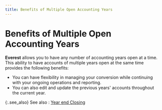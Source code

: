 ```yaml
---
title: Benefits of Multiple Open Accounting Years
---
```


# Benefits of Multiple Open Accounting Years


**Everest** allows you to have any  number of accounting years open at a time. This ability to have accounts  of multiple years open at the same time provides the following benefits:

- You can have  flexibility in managing your conversion while continuing with your ongoing  operations and reporting.
- You can also  edit and update the previous years' accounts throughout the current year.



{:.see_also}
See also
: [Year end Closing]({{site.acc_baseurl}}/year-end-closing/year_end_closing.html)
